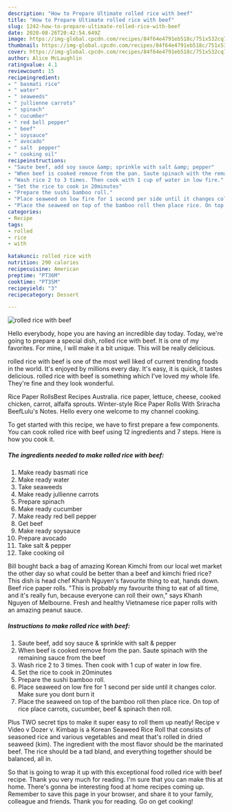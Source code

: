 ```yaml
---
description: "How to Prepare Ultimate rolled rice with beef"
title: "How to Prepare Ultimate rolled rice with beef"
slug: 1242-how-to-prepare-ultimate-rolled-rice-with-beef
date: 2020-08-26T20:42:54.649Z
image: https://img-global.cpcdn.com/recipes/84f64e4791eb518c/751x532cq70/rolled-rice-with-beef-recipe-main-photo.jpg
thumbnail: https://img-global.cpcdn.com/recipes/84f64e4791eb518c/751x532cq70/rolled-rice-with-beef-recipe-main-photo.jpg
cover: https://img-global.cpcdn.com/recipes/84f64e4791eb518c/751x532cq70/rolled-rice-with-beef-recipe-main-photo.jpg
author: Alice McLaughlin
ratingvalue: 4.1
reviewcount: 15
recipeingredient:
- " basmati rice"
- " water"
- " seaweeds"
- " jullienne carrots"
- " spinach"
- " cucumber"
- " red bell pepper"
- " beef"
- " soysauce"
- " avocado"
- " salt  pepper"
- " cooking oil"
recipeinstructions:
- "Saute beef, add soy sauce &amp; sprinkle with salt &amp; pepper"
- "When beef is cooked remove from the pan. Saute spinach with the remaining sauce from the beef"
- "Wash rice 2 to 3 times. Then cook with 1 cup of water in low fire."
- "Set the rice to cook in 20minutes"
- "Prepare the sushi bamboo roll."
- "Place seaweed on low fire for 1 second per side until it changes color. Make sure you dont burn it"
- "Place the seaweed on top of the bamboo roll then place rice. On top of rice place carrots, cucumber, beef &amp; spinach then roll."
categories:
- Recipe
tags:
- rolled
- rice
- with

katakunci: rolled rice with 
nutrition: 290 calories
recipecuisine: American
preptime: "PT36M"
cooktime: "PT35M"
recipeyield: "3"
recipecategory: Dessert

---
```



![rolled rice with beef](https://img-global.cpcdn.com/recipes/84f64e4791eb518c/751x532cq70/rolled-rice-with-beef-recipe-main-photo.jpg)

Hello everybody, hope you are having an incredible day today. Today, we're going to prepare a special dish, rolled rice with beef. It is one of my favorites. For mine, I will make it a bit unique. This will be really delicious.

rolled rice with beef is one of the most well liked of current trending foods in the world. It's enjoyed by millions every day. It's easy, it is quick, it tastes delicious. rolled rice with beef is something which I've loved my whole life. They're fine and they look wonderful.

Rice Paper RollsBest Recipes Australia. rice paper, lettuce, cheese, cooked chicken, carrot, alfalfa sprouts. Winter-style Rice Paper Rolls With Sriracha BeefLulu&#39;s Notes. Hello every one welcome to my channel cooking.


To get started with this recipe, we have to first prepare a few components. You can cook rolled rice with beef using 12 ingredients and 7 steps. Here is how you cook it.

<!--inarticleads1-->

##### The ingredients needed to make rolled rice with beef:

1. Make ready  basmati rice
1. Make ready  water
1. Take  seaweeds
1. Make ready  jullienne carrots
1. Prepare  spinach
1. Make ready  cucumber
1. Make ready  red bell pepper
1. Get  beef
1. Make ready  soysauce
1. Prepare  avocado
1. Take  salt &amp; pepper
1. Take  cooking oil


Bill bought back a bag of amazing Korean Kimchi from our local wet market the other day so what could be better than a beef and kimchi fried rice? This dish is head chef Khanh Nguyen&#39;s favourite thing to eat, hands down. Beef rice paper rolls. &#34;This is probably my favourite thing to eat of all time, and it&#39;s really fun, because everyone can roll their own,&#34; says Khanh Nguyen of Melbourne. Fresh and healthy Vietnamese rice paper rolls with an amazing peanut sauce. 

<!--inarticleads2-->

##### Instructions to make rolled rice with beef:

1. Saute beef, add soy sauce &amp; sprinkle with salt &amp; pepper
1. When beef is cooked remove from the pan. Saute spinach with the remaining sauce from the beef
1. Wash rice 2 to 3 times. Then cook with 1 cup of water in low fire.
1. Set the rice to cook in 20minutes
1. Prepare the sushi bamboo roll.
1. Place seaweed on low fire for 1 second per side until it changes color. Make sure you dont burn it
1. Place the seaweed on top of the bamboo roll then place rice. On top of rice place carrots, cucumber, beef &amp; spinach then roll.


Plus TWO secret tips to make it super easy to roll them up neatly! Recipe v Video v Dozer v. Kimbap is a Korean Seaweed Rice Roll that consists of seasoned rice and various vegetables and meat that&#39;s rolled in dried seaweed (kim). The ingredient with the most flavor should be the marinated beef. The rice should be a tad bland, and everything together should be balanced, all in. 

So that is going to wrap it up with this exceptional food rolled rice with beef recipe. Thank you very much for reading. I'm sure that you can make this at home. There's gonna be interesting food at home recipes coming up. Remember to save this page in your browser, and share it to your family, colleague and friends. Thank you for reading. Go on get cooking!

